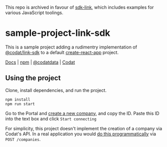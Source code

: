 This repo is archived in favour of [sdk-link](https://github.com/codatio/sdk-link/tree/main), which includes examples for various JavaScript toolings.

# sample-project-link-sdk

This is a sample project adding a rudimentry implementation of [@codat/link-sdk](https://www.npmjs.com/package/@codat/link-sdk) to a default [create-react-app](https://reactjs.org/docs/create-a-new-react-app.html) project.

[Docs](https://docs.codat.io/docs/authorize-embedded-link) | [npm](https://www.npmjs.com/package/@codat/link-sdk) | [@codatdata](https://github.com/codatio) | [Codat](https://www.codat.io/)

## Using the project

Clone, install dependencies, and run the project.

```
npm install
npm run start
```

Go to the Portal and [create a new company](https://docs.codat.io/docs/portal-managing-companies#add-a-new-company), and copy the ID. Paste this ID into the text box and click `Start connecting`

For simplicity, this project doesn't implement the creation of a company via Codat's API. In a real application you would [do this programmatically](https://docs.codat.io/reference/createcompany) via `POST /companies`.
